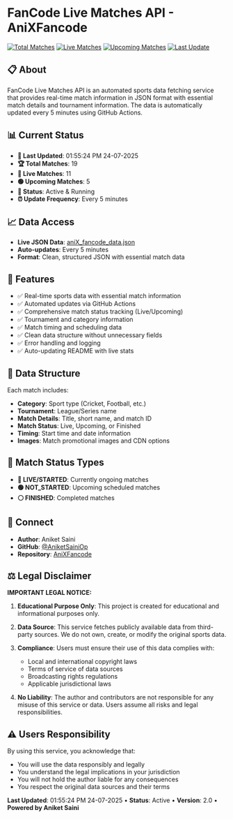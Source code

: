 # FanCode Live Matches API - AniXFancode


[![Total Matches](https://img.shields.io/badge/Total%20Matches-19-blue)](https://github.com/AniketSainiOp/AniXFancode)
[![Live Matches](https://img.shields.io/badge/Live%20Matches-11-red)](https://github.com/AniketSainiOp/AniXFancode)
[![Upcoming Matches](https://img.shields.io/badge/Upcoming%20Matches-5-green)](https://github.com/AniketSainiOp/AniXFancode)
[![Last Update](https://img.shields.io/badge/Last%20Update-01%3A55%3A24%20PM%2024-07-2025-orange)](https://github.com/AniketSainiOp/AniXFancode)


## 📋 About


FanCode Live Matches API is an automated sports data fetching service that provides real-time match information in JSON format with essential match details and tournament information. The data is automatically updated every 5 minutes using GitHub Actions.


## 📊 Current Status


- **🔄 Last Updated**: 01:55:24 PM 24-07-2025
- **🏆 Total Matches**: 19
- **🔴 Live Matches**: 11
- **🟢 Upcoming Matches**: 5
- **📡 Status**: Active & Running
- **⏰ Update Frequency**: Every 5 minutes


## 📈 Data Access


- **Live JSON Data**: [aniX_fancode_data.json](https://raw.githubusercontent.com/AniketSainiOp/AniXFancode/main/aniX_fancode_data.json)
- **Auto-updates**: Every 5 minutes
- **Format**: Clean, structured JSON with essential match data


## 🔧 Features


- ✅ Real-time sports data with essential match information
- ✅ Automated updates via GitHub Actions
- ✅ Comprehensive match status tracking (Live/Upcoming)
- ✅ Tournament and category information
- ✅ Match timing and scheduling data
- ✅ Clean data structure without unnecessary fields
- ✅ Error handling and logging
- ✅ Auto-updating README with live stats


## 📱 Data Structure


Each match includes:
- **Category**: Sport type (Cricket, Football, etc.)
- **Tournament**: League/Series name
- **Match Details**: Title, short name, and match ID
- **Match Status**: Live, Upcoming, or Finished
- **Timing**: Start time and date information
- **Images**: Match promotional images and CDN options


## 🎯 Match Status Types


- **🔴 LIVE/STARTED**: Currently ongoing matches
- **🟢 NOT_STARTED**: Upcoming scheduled matches
- **⚪ FINISHED**: Completed matches


## 📱 Connect


- **Author**: Aniket Saini
- **GitHub**: [@AniketSainiOp](https://github.com/AniketSainiOp)
- **Repository**: [AniXFancode](https://github.com/AniketSainiOp/AniXFancode)


## ⚖️ Legal Disclaimer


**IMPORTANT LEGAL NOTICE:**


1. **Educational Purpose Only**: This project is created for educational and informational purposes only.


2. **Data Source**: This service fetches publicly available data from third-party sources. We do not own, create, or modify the original sports data.


3. **Compliance**: Users must ensure their use of this data complies with:
   - Local and international copyright laws
   - Terms of service of data sources
   - Broadcasting rights regulations
   - Applicable jurisdictional laws


4. **No Liability**: The author and contributors are not responsible for any misuse of this service or data. Users assume all risks and legal responsibilities.


## ⚠️ Users Responsibility


By using this service, you acknowledge that:
- You will use the data responsibly and legally
- You understand the legal implications in your jurisdiction
- You will not hold the author liable for any consequences
- You respect the original data sources and their terms



**Last Updated**: 01:55:24 PM 24-07-2025 • **Status**: Active • **Version**: 2.0 • **Powered by Aniket Saini**
